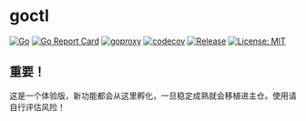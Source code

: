 # goctl

[![Go](https://github.com/zeromicro/goctl/workflows/Go/badge.svg?branch=master)](https://github.com/zeromicro/goctl/actions)
[![Go Report Card](https://goreportcard.com/badge/github.com/zeromicro/goctl)](https://goreportcard.com/report/github.com/zeromicro/goctl)
[![goproxy](https://goproxy.cn/stats/github.com/zeromicro/goctl/badges/download-count.svg)](https://goproxy.cn/stats/github.com/zeromicro/goctl/badges/download-count.svg)
[![codecov](https://codecov.io/gh/zeromicro/goctl/branch/master/graph/badge.svg)](https://codecov.io/gh/zeromicro/goctl)
[![Release](https://img.shields.io/github/v/release/zeromicro/goctl.svg?style=flat-square)](https://github.com/zeromicro/goctl)
[![License: MIT](https://img.shields.io/badge/License-MIT-yellow.svg)](https://opensource.org/licenses/MIT)

## 重要！

这是一个体验版，新功能都会从这里孵化，一旦稳定成熟就会移植进主仓。使用请自行评估风险！